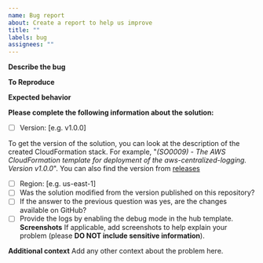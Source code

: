 ```yaml
---
name: Bug report
about: Create a report to help us improve
title: ""
labels: bug
assignees: ""
---
```


**Describe the bug**

<!--- A clear and concise description of what the bug is -->

**To Reproduce**

<!--- Steps to reproduce the behavior -->

**Expected behavior**

<!--- A clear and concise description of what you expected to happen -->

**Please complete the following information about the solution:**

- [ ] Version: [e.g. v1.0.0]

To get the version of the solution, you can look at the description of the created CloudFormation stack. For example, "_(SO0009) - The AWS CloudFormation template for deployment of the aws-centralized-logging. Version v1.0.0_". You can also find the version from [releases](https://github.com/aws-solutions/cost-optimizer-for-amazon-workspaces/releases)

- [ ] Region: [e.g. us-east-1]
- [ ] Was the solution modified from the version published on this repository?
- [ ] If the answer to the previous question was yes, are the changes available on GitHub?
- [ ] Provide the logs by enabling the debug mode in the hub template.
**Screenshots**
If applicable, add screenshots to help explain your problem (please **DO NOT include sensitive information**).

**Additional context**
Add any other context about the problem here.
